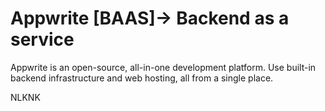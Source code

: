 # Appwrite [BAAS]-> Backend as a service 
Appwrite is an open-source, all-in-one development platform. Use built-in backend infrastructure and web hosting, all from a single place.

NLKNK